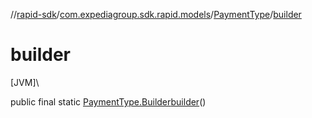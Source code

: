//[rapid-sdk](../../../index.md)/[com.expediagroup.sdk.rapid.models](../index.md)/[PaymentType](index.md)/[builder](builder.md)

# builder

[JVM]\

public final static [PaymentType.Builder](-builder/index.md)[builder](builder.md)()
